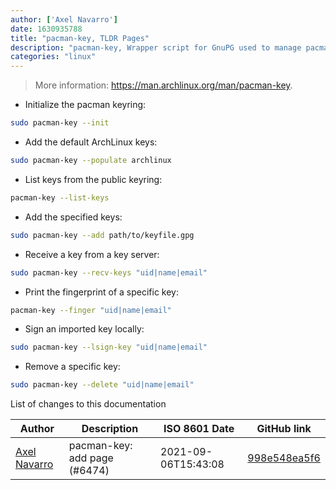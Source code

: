 ```yaml
---
author: ['Axel Navarro']
date: 1630935788
title: "pacman-key, TLDR Pages"
description: "pacman-key, Wrapper script for GnuPG used to manage pacman's keyring."
categories: "linux"
---
```

> More information: <https://man.archlinux.org/man/pacman-key>.

- Initialize the pacman keyring:

```bash
sudo pacman-key --init
```

- Add the default ArchLinux keys:

```bash
sudo pacman-key --populate archlinux
```

- List keys from the public keyring:

```bash
pacman-key --list-keys
```

- Add the specified keys:

```bash
sudo pacman-key --add path/to/keyfile.gpg
```

- Receive a key from a key server:

```bash
sudo pacman-key --recv-keys "uid|name|email"
```

- Print the fingerprint of a specific key:

```bash
pacman-key --finger "uid|name|email"
```

- Sign an imported key locally:

```bash
sudo pacman-key --lsign-key "uid|name|email"
```

- Remove a specific key:

```bash
sudo pacman-key --delete "uid|name|email"
```
List of changes to this documentation


Author | Description | ISO 8601 Date | GitHub link
------|-----|-----|-----
[Axel Navarro](mailto:navarroaxel@gmail.com) | pacman-key: add page (#6474) | 2021-09-06T15:43:08 | [998e548ea5f6](https://github.com/tldr-pages/tldr/commit/998e548ea5f67871f5403fd7e6ca729cf27329dc)

